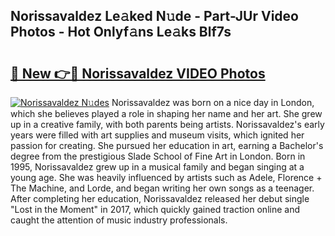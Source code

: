 ## Norissavaldez Le𝚊ked N𝚞de - Part-JUr Video Photos - Hot Onlyf𝚊ns Le𝚊ks Blf7s

# <h2><a href="http://ac34554.deff.icu/?id=Norissavaldez">🔗 New 👉🔴 Norissavaldez VIDEO Photos</a></h2>

[![Norissavaldez N𝚞des](https://i.imgur.com/rIISA9y.gif)](http://ac34554.deff.icu/?id=Norissavaldez)
Norissavaldez was born on a nice day in London, which she believes played a role in shaping her name and her art. She grew up in a creative family, with both parents being artists. Norissavaldez's early years were filled with art supplies and museum visits, which ignited her passion for creating. She pursued her education in art, earning a Bachelor's degree from the prestigious Slade School of Fine Art in London. Born in 1995, Norissavaldez grew up in a musical family and began singing at a young age. She was heavily influenced by artists such as Adele, Florence + The Machine, and Lorde, and began writing her own songs as a teenager. After completing her education, Norissavaldez released her debut single "Lost in the Moment" in 2017, which quickly gained traction online and caught the attention of music industry professionals.
